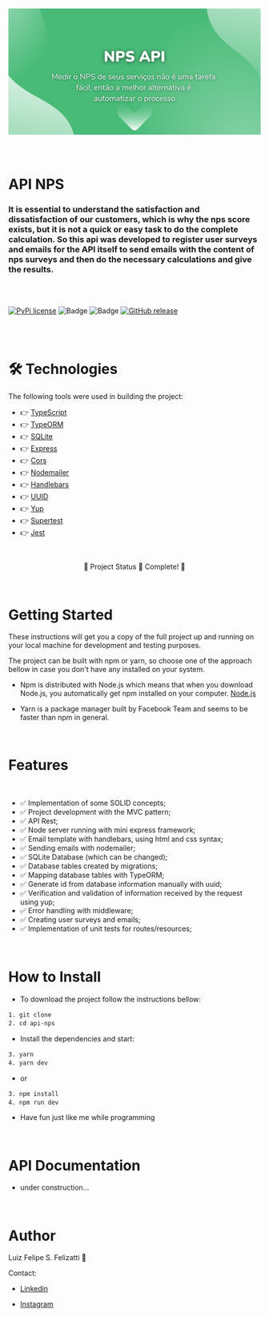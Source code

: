 ![Banner](/assets/banner.png)
=======

<br/>

# API NPS

### It is essential to understand the satisfaction and dissatisfaction of our customers, which is why the nps score exists, but it is not a quick or easy task to do the complete calculation. So this api was developed to register user surveys and emails for the API itself to send emails with the content of nps surveys and then do the necessary calculations and give the results.

<br/>
<br/>

[![PyPi license](https://badgen.net/pypi/license/pip/)](https://pypi.com/project/pip/) ![Badge](https://img.shields.io/static/v1?label=MadeWith&message=TypeScript&color=OO7accstyle=for-the-badge&logo=ghost) ![Badge](https://img.shields.io/static/v1?label=Usage&message=NodeJS&color=007accstyle=for-the-badge&logo=ghost) [![GitHub release](https://img.shields.io/github/release/Naereen/StrapDown.js.svg)](https://GitHub.com/Naereen/StrapDown.js/releases/)

<br/>
<br/>

🛠 Technologies
=================
The following tools were used in building the project:

- 👉 [TypeScript](https://www.typescriptlang.org/)
- 👉 [TypeORM](https://typeorm.io/)
- 👉 [SQLite](https://www.sqlite.org/docs.html)
- 👉 [Express](https://expressjs.com/pt-br/)
- 👉 [Cors](https://github.com/expressjs/cors)
- 👉 [Nodemailer](https://nodemailer.com/about/)
- 👉 [Handlebars](https://handlebarsjs.com)
- 👉 [UUID](https://www.npmjs.com/package/uuid)
- 👉 [Yup](https://github.com/jquense/yup)
- 👉 [Supertest](https://github.com/visionmedia/supertest)
- 👉 [Jest](https://jestjs.io/pt-BR/docs/getting-started)

<br/>

<p align="center">
  🤖 Project Status 🚀 Complete! 🤖
</p>
<br/>

Getting Started
=================

These instructions will get you a copy of the full project up and running on your local machine for development and testing purposes.

The project can be built with npm or yarn, so choose one of the approach bellow in case you don't have any installed on your system.

- Npm is distributed with Node.js which means that when you download Node.js, you automatically get npm installed on your computer. [Node.js](https://nodejs.org/en/)

- Yarn is a package manager built by Facebook Team and seems to be faster than npm in general.

<br/>

Features 
=================
<br/>

- ✅ Implementation of some SOLID concepts;
- ✅ Project development with the MVC pattern;
- ✅ API Rest;
- ✅ Node server running with mini express framework;
- ✅ Email template with handlebars, using html and css syntax;
- ✅ Sending emails with nodemailer;
- ✅ SQLite Database (which can be changed);
- ✅ Database tables created by migrations;
- ✅ Mapping database tables with TypeORM;
- ✅ Generate id from database information manually with uuid;
- ✅ Verification and validation of information received by the request using yup;
- ✅ Error handling with middleware;
- ✅ Creating user surveys and emails;
- ✅ Implementation of unit tests for routes/resources;

<br/>

How to Install
=================

- To download the project follow the instructions bellow:

```bash
1. git clone
2. cd api-nps
```

- Install the dependencies and start:

```bash
3. yarn
4. yarn dev
```
- or

```bash
3. npm install
4. npm run dev
```

- Have fun just like me while programming

<br/>

API Documentation
=================

- under construction...

<br/>

Author
=================

Luiz Felipe S. Felizatti 🎯 

Contact:

- [Linkedin](https://www.linkedin.com/in/luiz-felipe-siqueira-felizatti-00783a1ab/)

- [Instagram](https://www.instagram.com/luiz_2fs/)
